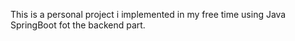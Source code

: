 This is a personal project i implemented in my free time using Java SpringBoot fot the backend part.
